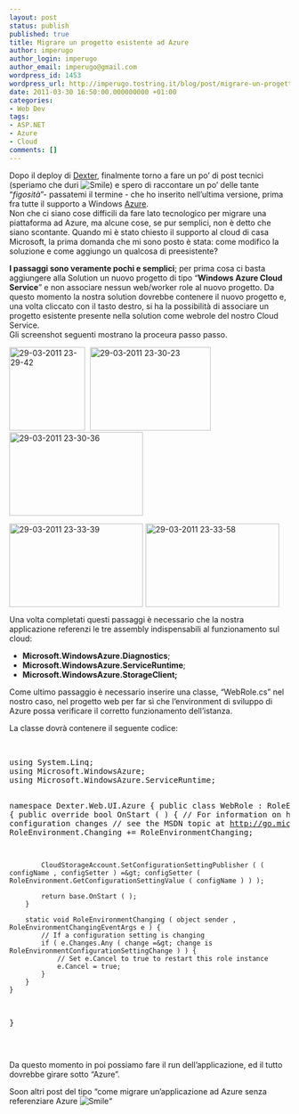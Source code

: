 ```yaml
---
layout: post
status: publish
published: true
title: Migrare un progetto esistente ad Azure
author: imperugo
author_login: imperugo
author_email: imperugo@gmail.com
wordpress_id: 1453
wordpress_url: http://imperugo.tostring.it/blog/post/migrare-un-progetto-esistente-ad-azure/
date: 2011-03-30 16:50:00.000000000 +01:00
categories:
- Web Dev
tags:
- ASP.NET
- Azure
- Cloud
comments: []
---
```

<p>Dopo il deploy di <a title="Dexter Blog Engine Official Site" href="http://dexterblogengine.com/" target="_blank">Dexter</a>, finalmente torno a fare un po’ di post tecnici (speriamo che duri <img style="border-bottom-style: none; border-left-style: none; border-top-style: none; border-right-style: none" class="wlEmoticon wlEmoticon-smile" alt="Smile" src="http://www.tostring.it/UserFiles/imperugo/wlEmoticon-smile_2_4.png" />) e spero di raccontare un po’ delle tante “<em>figosità</em>”- passatemi il termine - che ho inserito nell’ultima versione, prima fra tutte il supporto a Windows <a title="Azure" href="http://tostring.it/tags/archive/azure" target="_blank">Azure</a>.     <br />Non che ci siano cose difficili da fare lato tecnologico per migrare una piattaforma ad Azure, ma alcune cose, se pur semplici, non è detto che siano scontante. Quando mi è stato chiesto il supporto al cloud di casa Microsoft, la prima domanda che mi sono posto è stata: come modifico la soluzione e come aggiungo un qualcosa di preesistente?</p>  <p><strong>I passaggi sono veramente pochi e semplici</strong>; per prima cosa ci basta aggiungere alla Solution un nuovo progetto di tipo “<strong>Windows Azure Cloud Service</strong>” e non associare nessun web/worker role al nuovo progetto. Da questo momento la nostra solution dovrebbe contenere il nuovo progetto e, una volta cliccato con il tasto destro, si ha la possibilità di associare un progetto esistente presente nella solution come webrole del nostro Cloud Service.     <br />Gli screenshot seguenti mostrano la proceura passo passo.</p>  <p><a href="http://www.tostring.it/UserFiles/imperugo/29-03-2011%2023-29-42_2.gif"><img style="background-image: none; border-right-width: 0px; margin: 0px 5px 0px 0px; padding-left: 0px; padding-right: 0px; display: inline; border-top-width: 0px; border-bottom-width: 0px; border-left-width: 0px; padding-top: 0px" title="29-03-2011 23-29-42" border="0" alt="29-03-2011 23-29-42" src="http://www.tostring.it/UserFiles/imperugo/29-03-2011%2023-29-42_thumb.gif" width="136" height="150" /></a>&#160;<a href="http://www.tostring.it/UserFiles/imperugo/29-03-2011%2023-30-23_2.gif"><img style="background-image: none; border-right-width: 0px; margin: 0px 5px 0px 0px; padding-left: 0px; padding-right: 0px; display: inline; border-top-width: 0px; border-bottom-width: 0px; border-left-width: 0px; padding-top: 0px" title="29-03-2011 23-30-23" border="0" alt="29-03-2011 23-30-23" src="http://www.tostring.it/UserFiles/imperugo/29-03-2011%2023-30-23_thumb.gif" width="217" height="150" /></a><a href="http://www.tostring.it/UserFiles/imperugo/29-03-2011%2023-30-36_2.gif"><img style="background-image: none; border-right-width: 0px; padding-left: 0px; padding-right: 0px; display: inline; border-top-width: 0px; border-bottom-width: 0px; border-left-width: 0px; padding-top: 0px" title="29-03-2011 23-30-36" border="0" alt="29-03-2011 23-30-36" src="http://www.tostring.it/UserFiles/imperugo/29-03-2011%2023-30-36_thumb.gif" width="240" height="150" /></a></p>  <p><a href="http://www.tostring.it/UserFiles/imperugo/29-03-2011%2023-33-39_2.gif"><img style="background-image: none; border-right-width: 0px; margin: 0px 5px 0px 0px; padding-left: 0px; padding-right: 0px; display: inline; border-top-width: 0px; border-bottom-width: 0px; border-left-width: 0px; padding-top: 0px" title="29-03-2011 23-33-39" border="0" alt="29-03-2011 23-33-39" src="http://www.tostring.it/UserFiles/imperugo/29-03-2011%2023-33-39_thumb.gif" width="240" height="150" /></a><a href="http://www.tostring.it/UserFiles/imperugo/29-03-2011%2023-33-58_2.gif"><img style="background-image: none; border-right-width: 0px; margin: 0px 5px 0px 0px; padding-left: 0px; padding-right: 0px; display: inline; border-top-width: 0px; border-bottom-width: 0px; border-left-width: 0px; padding-top: 0px" title="29-03-2011 23-33-58" border="0" alt="29-03-2011 23-33-58" src="http://www.tostring.it/UserFiles/imperugo/29-03-2011%2023-33-58_thumb.gif" width="240" height="150" /></a></p>  <p>Una volta completati questi passaggi è necessario che la nostra applicazione referenzi le tre assembly indispensabili al funzionamento sul cloud:</p>  <ul>   <li><strong>Microsoft.WindowsAzure.Diagnostics</strong>; </li>    <li><strong>Microsoft.WindowsAzure.ServiceRuntime</strong>; </li>    <li><strong>Microsoft.WindowsAzure.StorageClient;</strong> </li> </ul>  <p>Come ultimo passaggio è necessario inserire una classe, “WebRole.cs” nel nostro caso, nel progetto web per far sì che l’environment di sviluppo di Azure possa verificare il corretto funzionamento dell’istanza.</p>  <p>La classe dovrà contenere il seguente codice:</p>  <p>&#160;</p>  <pre class="brush: csharp;">using System.Linq;
using Microsoft.WindowsAzure;
using Microsoft.WindowsAzure.ServiceRuntime;

namespace Dexter.Web.UI.Azure {
    public class WebRole : RoleEntryPoint {
        public override bool OnStart ( ) {
            // For information on handling configuration changes
            // see the MSDN topic at http://go.microsoft.com/fwlink/?LinkId=166357.
            RoleEnvironment.Changing += RoleEnvironmentChanging;

            CloudStorageAccount.SetConfigurationSettingPublisher ( ( configName , configSetter ) =&gt; configSetter ( RoleEnvironment.GetConfigurationSettingValue ( configName ) ) );

            return base.OnStart ( );
        }

        static void RoleEnvironmentChanging ( object sender , RoleEnvironmentChangingEventArgs e ) {
            // If a configuration setting is changing
            if ( e.Changes.Any ( change =&gt; change is RoleEnvironmentConfigurationSettingChange ) ) {
                // Set e.Cancel to true to restart this role instance
                e.Cancel = true;
            }
        }
    }
}</pre>

<br />



<p>Da questo momento in poi possiamo fare il run dell’applicazione, ed il tutto dovrebbe girare sotto “Azure”.</p>

<p>Soon altri post del tipo “come migrare un’applicazione ad Azure senza referenziare Azure <img style="border-bottom-style: none; border-left-style: none; border-top-style: none; border-right-style: none" class="wlEmoticon wlEmoticon-smile" alt="Smile" src="http://www.tostring.it/UserFiles/imperugo/wlEmoticon-smile_2_4.png" />“</p>
